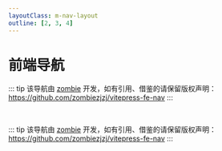 ```yaml
---
layoutClass: m-nav-layout
outline: [2, 3, 4]
---
```


<script setup>
import MNavLinks from './components/MNavLinks.vue'

import { NAV_DATA } from './data'
</script>
<style src="./index.scss"></style>

# 前端导航

::: tip
该导航由 [zombie](https://github.com/zombiezjzj) 开发，如有引用、借鉴的请保留版权声明：<https://github.com/zombiezjzj/vitepress-fe-nav>
:::

<MNavLinks v-for="{title, items} in NAV_DATA" :title="title" :items="items"/>

<br />

::: tip
该导航由 [zombie](https://github.com/zombiezjzj) 开发，如有引用、借鉴的请保留版权声明：<https://github.com/zombiezjzj/vitepress-fe-nav>
:::
